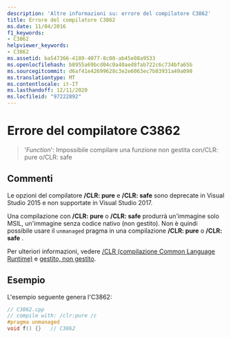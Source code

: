 ```yaml
---
description: 'Altre informazioni su: errore del compilatore C3862'
title: Errore del compilatore C3862
ms.date: 11/04/2016
f1_keywords:
- C3862
helpviewer_keywords:
- C3862
ms.assetid: ba547366-4189-4077-8c00-ab45e08a9533
ms.openlocfilehash: b8955a69bcd04c0a40aed8fab722c6c734bfa65b
ms.sourcegitcommit: d6af41e42699628c3e2e6063ec7b03931a49a098
ms.translationtype: MT
ms.contentlocale: it-IT
ms.lasthandoff: 12/11/2020
ms.locfileid: "97222892"
---
```

# <a name="compiler-error-c3862"></a>Errore del compilatore C3862

> '*Function*': Impossibile compilare una funzione non gestita con/CLR: pure o/CLR: safe

## <a name="remarks"></a>Commenti

Le opzioni del compilatore **/CLR: pure** e **/CLR: safe** sono deprecate in Visual Studio 2015 e non supportate in Visual Studio 2017.

Una compilazione con **/CLR: pure** o **/CLR: safe** produrrà un'immagine solo MSIL, un'immagine senza codice nativo (non gestito).  Non è quindi possibile usare il `unmanaged` pragma in una compilazione **/CLR: pure** o **/CLR: safe** .

Per ulteriori informazioni, vedere [/CLR (compilazione Common Language Runtime)](../../build/reference/clr-common-language-runtime-compilation.md) e [gestito, non gestito](../../preprocessor/managed-unmanaged.md).

## <a name="example"></a>Esempio

L'esempio seguente genera l'C3862:

```cpp
// C3862.cpp
// compile with: /clr:pure /c
#pragma unmanaged
void f() {}   // C3862
```
